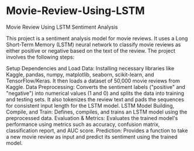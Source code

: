 # Movie-Review-Using-LSTM
Movie Review Using LSTM Sentiment Analysis

This project is a sentiment analysis model for movie reviews. It uses a Long Short-Term Memory (LSTM) neural network to classify movie reviews as either positive or negative based on the text of the review. The project involves the following steps:

Setup Dependencies and Load Data: 
Installing necessary libraries like Kaggle, pandas, numpy, matplotlib, seaborn, scikit-learn, and TensorFlow/Keras. It then loads a dataset of 50,000 movie reviews from Kaggle.
Data Preprocessing: 
Converts the sentiment labels ("positive" and "negative") into numerical values (1 and 0) and splits the data into training and testing sets. It also tokenizes the review text and pads the sequences for consistent input length for the LSTM model.
LSTM Model Building, Compile, and Train:
Defines, compiles, and trains an LSTM model using the preprocessed data.
Evaluation & Metrics: 
Evaluates the trained model's performance using metrics such as accuracy, confusion matrix, classification report, and AUC score.
Prediction: 
Provides a function to take a new movie review as input and predict its sentiment using the trained model.
